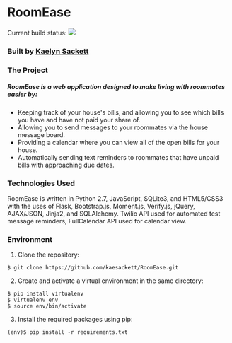 RoomEase
========
Current build status: <img src="https://circleci.com/gh/:owner/:repo.svg?style=shield&circle-token=:circle-token">
<h3>Built by <a href="https://www.linkedin.com/in/kaesackett">Kaelyn Sackett</a></h3>

<h3><strong>The Project</strong></h3>
<h5>RoomEase is a web application designed to make living with roommates easier by:</h5>
<ul>
  <li>Keeping track of your house's bills, and allowing you to see which bills you have and have not paid your share of.</li>
  <li>Allowing you to send messages to your roommates via the house message board.</li>
  <li>Providing a calendar where you can view all of the open bills for your house.</li>
  <li>Automatically sending text reminders to roommates that have unpaid bills with approaching due dates.</li>
</ul>

<h3><strong>Technologies Used</strong></h3>
RoomEase is written in Python 2.7, JavaScript, SQLite3, and HTML5/CSS3 with the uses of Flask, Bootstrap.js, Moment.js, Verify.js, jQuery, AJAX/JSON, Jinja2, and SQLAlchemy. Twilio API used for automated test message reminders, FullCalendar API used for calendar view.

<h3><strong>Environment</strong></h3>

1) Clone the repository:

<pre><code>$ git clone https://github.com/kaesackett/RoomEase.git</code></pre>

2) Create and activate a virtual environment in the same directory: 

<pre><code>$ pip install virtualenv
$ virtualenv env
$ source env/bin/activate 
</code></pre>

3) Install the required packages using pip:

<pre><code>(env)$ pip install -r requirements.txt
</code></pre>
